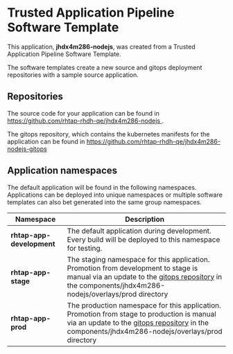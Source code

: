 # Trusted Application Pipeline Software Template

This application, **jhdx4m286-nodejs**, was created from a Trusted Application Pipeline Software Template.

The software templates create a new source and gitops deployment repositories with a sample source application. 

## Repositories

The source code for your application can be found in [https://github.com/rhtap-rhdh-qe/jhdx4m286-nodejs ](https://github.com/rhtap-rhdh-qe/jhdx4m286-nodejs ).
 
The gitops repository, which contains the kubernetes manifests for the application can be found in 
[https://github.com/rhtap-rhdh-qe/jhdx4m286-nodejs-gitops ](https://github.com/rhtap-rhdh-qe/jhdx4m286-nodejs-gitops ) 

## Application namespaces 

The default application will be found in the following namespaces. Applications can be deployed into unique namespaces or multiple software templates can also bet generated into the same group namespaces.  

|  Namespace   |  Description   |  
| -------- | -------- |   
| **rhtap-app-development** | The default application during development. Every build will be deployed to this namespace for testing. | 
| **rhtap-app-stage** | The staging namespace for this application. Promotion from development to stage is manual via an update to the [gitops repository](https://github.com/rhtap-rhdh-qe/jhdx4m286-nodejs-gitops ) in the components/jhdx4m286-nodejs/overlays/prod directory |  
| **rhtap-app-prod** | The production namespace for this application. Promotion from stage to production is manual via an update to the [gitops repository](https://github.com/rhtap-rhdh-qe/jhdx4m286-nodejs-gitops ) in the components/jhdx4m286-nodejs/overlays/prod directory | 